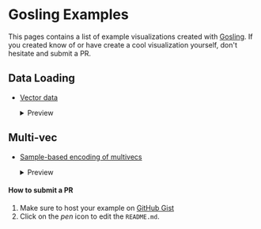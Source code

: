 # Gosling Examples

This pages contains a list of example visualizations created with [Gosling](https://gislong.js.org). If you created know of or have create a cool visualization yourself, don't hesitate and submit a PR.

## Data Loading

- [Vector data](https://gosling.js.org/?gist=flekschas/a065f1fa9c29cdae7ac130563be06184)

  <details><summary>Preview</summary>
  <p>

  <img width="495" alt="Screen Shot 2021-03-03 at 3 43 49 PM" src="https://user-images.githubusercontent.com/932103/109869762-46ee4d00-7c37-11eb-82f0-001fac818856.png">

  </p>
  </details>

## Multi-vec

- [Sample-based encoding of multivecs](https://gosling.js.org/?gist=flekschas/a43a1c9924b36d9f0c66862c3314689c)

  <details><summary>Preview</summary>
  <p>

  <img width="576" alt="Screen Shot 2021-03-03 at 3 37 48 PM" src="https://user-images.githubusercontent.com/932103/109869562-0a225600-7c37-11eb-9d5e-046d60eb87ca.png">

  </p>
  </details>

#### How to submit a PR

1. Make sure to host your example on [GitHub Gist](https://gist.github.com)
2. Click on the _pen_ icon to edit the `README.md`.